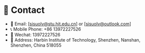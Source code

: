 # 📮 Contact
- 📧  Email: [sisuolv@stu.hit.edu.cn] or [sisuolv@outlook.com]  
- 📞  Mobile Phone: +86 13972227526
- 💬  Wechat: 13972227526  
- 📍   Address: Harbin Institute of Technology, Shenzhen, Nanshan, Shenzhen, China 518055

